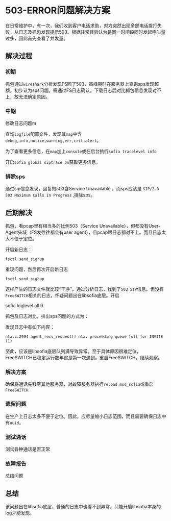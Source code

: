# 503-ERROR问题解决方案

在日常维护中，有一次，我们收到客户电话求助，对方突然出现多部电话拨打失败，从日志及抓包发现提示503。根据往常经验认为是同一时间段同时发起呼叫量过多，因此首先查看了并发量。

## 解决过程

### 初期

抓包通过`wireshark`分析发现FS回了503，高峰期时在服务器上查询sps发现超额，初步认为sps问题。需通过FS日志确认，下载日志后对比抓包信息发现对不上，故无法确定原因。

### 中期

修改日志问题m

查询`logfile`配置文件，发现其`map`中含`debug,info,notice,warning,err,crit,alert`。

为了查看更多信息，在`map`加上`console`或在后台执行`sofia tracelevel info`

开启`sofia global siptrace on`获取更多信息。

### 排除sps

通过sip信息发现，回复的503含Service Unavailable ，而sps应该是 `SIP/2.0 503 Maximum Calls In Progress` ,排除sps。

## 后期解决

抓包，看pcap里有相当多的比例503（Service Unavailable），但都没有User-Agent头域（FS发往往都会有user agent），且pcap跟日志都对不上。而且日志太大不便于定位。

开启新日志：

```
fsctl send_sighup

```

重现问题，然后再次开启新日志

```
fsctl send_sighup

```

这样产生的日志文件就比较“干净”。通过分析日志，找到了`503 SIP`信息。但没有`FreeSWITCH`相关的日志，怀疑问题出在libsofia底层。开启

sofia loglevel all 9

抓包及日志对比，排出sps问题的方式为：

发现日志中有如下内容：

```
nta.c:2994 agent_recv_request() nta: proceeding queue full for INVITE (1)

```
至此，应该是libsofia底层队列满导致异常。至于具体原因很难定位，FreeSWITCH已稳定运行数年这是第一次遇到。重启FreeSWITCH，继续观察。


### 解决方案

确保将通话先移至其他服务器，对故障服务器执行`reload mod_sofia`或重启`FreeSWITCH`.

### 遗留问题

在生产上日志太多不便于定位。因此，应尽量缩小日志范围，而且需要确保日志中有`uuid`。

### 测试通话

测试各种通话是否正常

### 故障报告

总结问题

## 总结

该问题出在libsofia底层，普通的日志中也看不到异常，只能开启libsofia本身的log才能发现。











